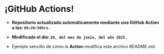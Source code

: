 # ¡GitHub Actions!
* **Repositorio actualizado automáticamente mediante una GitHub Action a las: `09:26:56hrs.`**
* **Modificado el día: `20, del mes de junio, del año 2025.`**

* Ejemplo sencillo de cómo la **Action** modifica este archivo README.md.
